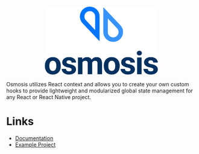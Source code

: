 <p align="center">
<img width="300" src="https://github.com/shipt/osmosis/blob/master/logo.png" />
</p>

Osmosis utilizes React context and allows you to create your own custom hooks to provide lightweight and modularized global state management for any React or React Native project.

# Links
- [Documentation](https://github.com/shipt/osmosis/tree/master/osmosis)
- [Example Project](https://github.com/shipt/osmosis/tree/master/examples/counter-react)
